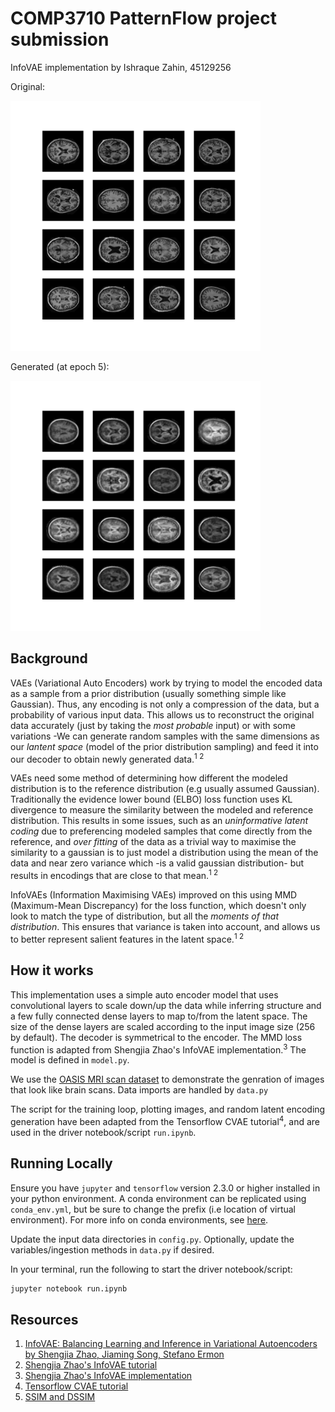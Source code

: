 # COMP3710 PatternFlow project submission

InfoVAE implementation by Ishraque Zahin, 45129256

Original:

<img src="readme_assets/train_data.png" width="400">

Generated (at epoch 5):

<img src="readme_assets/generated.png" width="400">

## Background

VAEs (Variational Auto Encoders) work by trying to model the encoded data as a sample from a prior distribution (usually something simple like Gaussian). Thus, any encoding is not only a compression of the data, but a probability of various input data. This allows us to reconstruct the original data accurately (just by taking the *most probable* input) or with some variations -We can generate random samples with the same dimensions as our *lantent space* (model of the prior distribution sampling) and feed it into our decoder to obtain newly generated data.<sup>1 2</sup>

VAEs need some method of determining how different the modeled distribution is to the reference distribution (e.g usually assumed Gaussian). Traditionally the evidence lower bound (ELBO) loss function uses KL divergence to measure the similarity between the modeled and reference distribution. This results in some issues, such as an *uninformative latent coding* due to preferencing modeled samples that come directly from the reference, and *over fitting* of the data as a trivial way to maximise the similarity to a gaussian is to just model a distribution using the mean of the data and near zero variance which -is a valid gaussian distribution- but results in encodings that are close to that mean.<sup>1 2</sup>

InfoVAEs (Information Maximising VAEs) improved on this using MMD (Maximum-Mean Discrepancy) for the loss function, which doesn't only look to match the type of distribution, but all the *moments of that distribution*. This ensures that variance is taken into account, and allows us to better represent salient features in the latent space.<sup>1 2</sup>

## How it works

This implementation uses a simple auto encoder model that uses convolutional layers to scale down/up the data while inferring structure and a few fully connected dense layers to map to/from the latent space. The size of the dense layers are scaled according to the input image size (256 by default). The decoder is symmetrical to the encoder. The MMD loss function is adapted from Shengjia Zhao's InfoVAE implementation.<sup>3</sup> The model is defined in `model.py`.

We use the [OASIS MRI scan dataset](https://learn.uq.edu.au/webapps/blackboard/content/listContent.jsp?course_id=_132224_1&content_id=_5540995_1) to demonstrate the genration of images that look like brain scans. Data imports are handled by `data.py`

The script for the training loop, plotting images, and random latent encoding generation have been adapted from the Tensorflow CVAE tutorial<sup>4</sup>, and are used in the driver notebook/script `run.ipynb`.

## Running Locally

Ensure you have `jupyter` and `tensorflow` version 2.3.0 or higher installed in your python environment. A conda environment can be replicated using `conda_env.yml`, but be sure to change the prefix (i.e location of virtual environment). For more info on conda environments, see [here](https://docs.conda.io/projects/conda/en/latest/user-guide/tasks/manage-environments.html).

Update the input data directories in `config.py`. Optionally, update the variables/ingestion methods in `data.py` if desired.

In your terminal, run the following to start the driver notebook/script:
```bash
jupyter notebook run.ipynb
```

## Resources

1. [InfoVAE: Balancing Learning and Inference in Variational Autoencoders by Shengjia Zhao, Jiaming Song, Stefano Ermon](https://arxiv.org/pdf/1706.02262.pdf)
2. [Shengjia Zhao's InfoVAE tutorial](https://ermongroup.github.io/blog/a-tutorial-on-mmd-variational-autoencoders/)
3. [Shengjia Zhao's InfoVAE implementation](https://github.com/ShengjiaZhao/MMD-Variational-Autoencoder/)
4. [Tensorflow CVAE tutorial](https://www.tensorflow.org/tutorials/generative/cvae)
5. [SSIM and DSSIM](https://en.wikipedia.org/wiki/Structural_similarity)
